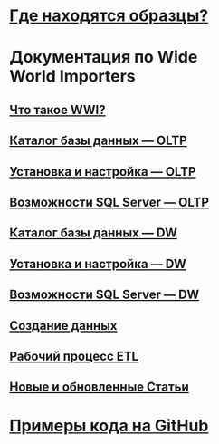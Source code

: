 # [Где находятся образцы?](sql-samples-where-are.md)
# Документация по Wide World Importers
## [Что такое WWI?](wide-world-importers-what-is.md)
## [Каталог базы данных — OLTP](wide-world-importers-oltp-database-catalog.md)
## [Установка и настройка — OLTP](wide-world-importers-oltp-install-configure.md)
## [Возможности SQL Server — OLTP](wide-world-importers-oltp-use-of-sql-server-features.md)

## [Каталог базы данных — DW](wide-world-importers-dw-database-catalog.md)
## [Установка и настройка — DW](wide-world-importers-dw-install-configure.md)
## [Возможности SQL Server — DW](wide-world-importers-dw-use-of-sql-server-features.md)
## [Создание данных](wide-world-importers-generate-data.md)
## [Рабочий процесс ETL](wide-world-importers-perform-etl.md)

## [Новые и обновленные Статьи](new-updated-samples.md) 
# [Примеры кода на GitHub](https://github.com/Microsoft/sql-server-samples/tree/master/samples)